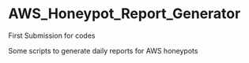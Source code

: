 # AWS_Honeypot_Report_Generator
First Submission for codes

Some scripts to generate daily reports for AWS honeypots
